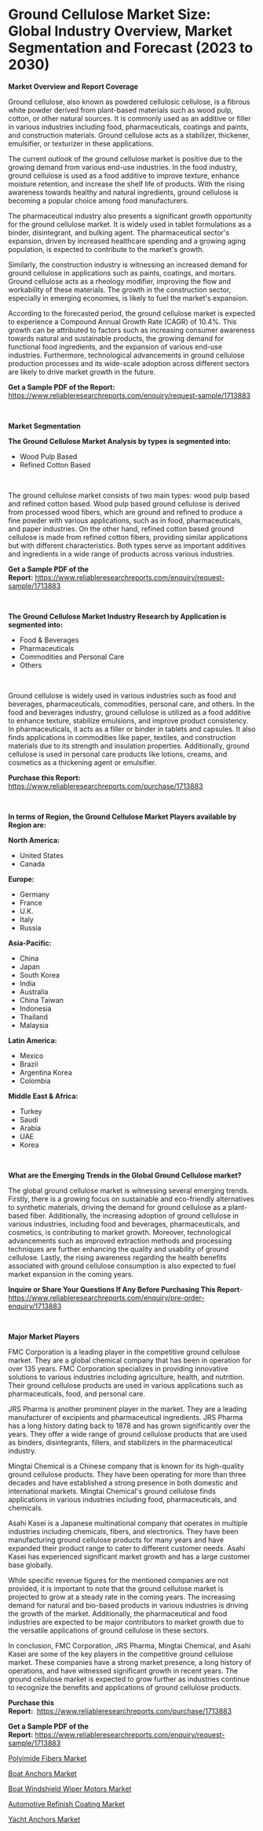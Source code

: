<p><h1>Ground Cellulose Market Size: Global Industry Overview, Market Segmentation and Forecast (2023 to 2030)</h1></p><p><strong>Market Overview and Report Coverage</strong></p>
<p><p>Ground cellulose, also known as powdered cellulosic cellulose, is a fibrous white powder derived from plant-based materials such as wood pulp, cotton, or other natural sources. It is commonly used as an additive or filler in various industries including food, pharmaceuticals, coatings and paints, and construction materials. Ground cellulose acts as a stabilizer, thickener, emulsifier, or texturizer in these applications.</p><p>The current outlook of the ground cellulose market is positive due to the growing demand from various end-use industries. In the food industry, ground cellulose is used as a food additive to improve texture, enhance moisture retention, and increase the shelf life of products. With the rising awareness towards healthy and natural ingredients, ground cellulose is becoming a popular choice among food manufacturers.</p><p>The pharmaceutical industry also presents a significant growth opportunity for the ground cellulose market. It is widely used in tablet formulations as a binder, disintegrant, and bulking agent. The pharmaceutical sector's expansion, driven by increased healthcare spending and a growing aging population, is expected to contribute to the market's growth.</p><p>Similarly, the construction industry is witnessing an increased demand for ground cellulose in applications such as paints, coatings, and mortars. Ground cellulose acts as a rheology modifier, improving the flow and workability of these materials. The growth in the construction sector, especially in emerging economies, is likely to fuel the market's expansion.</p><p>According to the forecasted period, the ground cellulose market is expected to experience a Compound Annual Growth Rate (CAGR) of 10.4%. This growth can be attributed to factors such as increasing consumer awareness towards natural and sustainable products, the growing demand for functional food ingredients, and the expansion of various end-use industries. Furthermore, technological advancements in ground cellulose production processes and its wide-scale adoption across different sectors are likely to drive market growth in the future.</p></p>
<p><strong>Get a Sample PDF of the Report:</strong> <a href="https://www.reliableresearchreports.com/enquiry/request-sample/1713883">https://www.reliableresearchreports.com/enquiry/request-sample/1713883</a></p>
<p>&nbsp;</p>
<p><strong>Market Segmentation</strong></p>
<p><strong>The Ground Cellulose Market Analysis by types is segmented into:</strong></p>
<p><ul><li>Wood Pulp Based</li><li>Refined Cotton Based</li></ul></p>
<p>&nbsp;</p>
<p><p>The ground cellulose market consists of two main types: wood pulp based and refined cotton based. Wood pulp based ground cellulose is derived from processed wood fibers, which are ground and refined to produce a fine powder with various applications, such as in food, pharmaceuticals, and paper industries. On the other hand, refined cotton based ground cellulose is made from refined cotton fibers, providing similar applications but with different characteristics. Both types serve as important additives and ingredients in a wide range of products across various industries.</p></p>
<p><strong>Get a Sample PDF of the Report:</strong>&nbsp;<a href="https://www.reliableresearchreports.com/enquiry/request-sample/1713883">https://www.reliableresearchreports.com/enquiry/request-sample/1713883</a></p>
<p>&nbsp;</p>
<p><strong>The Ground Cellulose Market Industry Research by Application is segmented into:</strong></p>
<p><ul><li>Food & Beverages</li><li>Pharmaceuticals</li><li>Commodities and Personal Care</li><li>Others</li></ul></p>
<p>&nbsp;</p>
<p><p>Ground cellulose is widely used in various industries such as food and beverages, pharmaceuticals, commodities, personal care, and others. In the food and beverages industry, ground cellulose is utilized as a food additive to enhance texture, stabilize emulsions, and improve product consistency. In pharmaceuticals, it acts as a filler or binder in tablets and capsules. It also finds applications in commodities like paper, textiles, and construction materials due to its strength and insulation properties. Additionally, ground cellulose is used in personal care products like lotions, creams, and cosmetics as a thickening agent or emulsifier.</p></p>
<p><strong>Purchase this Report:</strong>&nbsp; <a href="https://www.reliableresearchreports.com/purchase/1713883">https://www.reliableresearchreports.com/purchase/1713883</a></p>
<p>&nbsp;</p>
<p><strong>In terms of Region, the Ground Cellulose Market Players available by Region are:</strong></p>
<p>
    <p> <strong> North America: </strong>
        <ul>
            <li>United States</li>
            <li>Canada</li>
        </ul>
        </p> 
    <p> <strong> Europe: </strong>
        <ul>
            <li>Germany</li>
            <li>France</li>
            <li>U.K.</li>
            <li>Italy</li>
            <li>Russia</li>
        </ul>
        </p> 
    <p> <strong> Asia-Pacific: </strong>
        <ul>
            <li>China</li>
            <li>Japan</li>
            <li>South Korea</li>
            <li>India</li>
            <li>Australia</li>
            <li>China Taiwan</li>
            <li>Indonesia</li>
            <li>Thailand</li>
            <li>Malaysia</li>
        </ul>
        </p> 
    <p> <strong> Latin America: </strong>
        <ul>
            <li>Mexico</li>
            <li>Brazil</li>
            <li>Argentina Korea</li>
            <li>Colombia</li>
        </ul>
        </p> 
    <p> <strong> Middle East & Africa: </strong>
        <ul>
            <li>Turkey</li>
            <li>Saudi</li>
            <li>Arabia</li>
            <li>UAE</li>
            <li>Korea</li>
        </ul>
    </p>
    </p>
<p>&nbsp;</p>
<p><strong>What are the Emerging Trends in the Global Ground Cellulose market?</strong></p>
<p><p>The global ground cellulose market is witnessing several emerging trends. Firstly, there is a growing focus on sustainable and eco-friendly alternatives to synthetic materials, driving the demand for ground cellulose as a plant-based fiber. Additionally, the increasing adoption of ground cellulose in various industries, including food and beverages, pharmaceuticals, and cosmetics, is contributing to market growth. Moreover, technological advancements such as improved extraction methods and processing techniques are further enhancing the quality and usability of ground cellulose. Lastly, the rising awareness regarding the health benefits associated with ground cellulose consumption is also expected to fuel market expansion in the coming years.</p></p>
<p><strong>Inquire or Share Your Questions If Any Before Purchasing This Report</strong>- <a href="https://www.reliableresearchreports.com/enquiry/pre-order-enquiry/1713883">https://www.reliableresearchreports.com/enquiry/pre-order-enquiry/1713883</a></p>
<p>&nbsp;</p>
<p><strong>Major Market Players</strong></p>
<p><p>FMC Corporation is a leading player in the competitive ground cellulose market. They are a global chemical company that has been in operation for over 135 years. FMC Corporation specializes in providing innovative solutions to various industries including agriculture, health, and nutrition. Their ground cellulose products are used in various applications such as pharmaceuticals, food, and personal care.</p><p>JRS Pharma is another prominent player in the market. They are a leading manufacturer of excipients and pharmaceutical ingredients. JRS Pharma has a long history dating back to 1878 and has grown significantly over the years. They offer a wide range of ground cellulose products that are used as binders, disintegrants, fillers, and stabilizers in the pharmaceutical industry.</p><p>Mingtai Chemical is a Chinese company that is known for its high-quality ground cellulose products. They have been operating for more than three decades and have established a strong presence in both domestic and international markets. Mingtai Chemical's ground cellulose finds applications in various industries including food, pharmaceuticals, and chemicals.</p><p>Asahi Kasei is a Japanese multinational company that operates in multiple industries including chemicals, fibers, and electronics. They have been manufacturing ground cellulose products for many years and have expanded their product range to cater to different customer needs. Asahi Kasei has experienced significant market growth and has a large customer base globally.</p><p>While specific revenue figures for the mentioned companies are not provided, it is important to note that the ground cellulose market is projected to grow at a steady rate in the coming years. The increasing demand for natural and bio-based products in various industries is driving the growth of the market. Additionally, the pharmaceutical and food industries are expected to be major contributors to market growth due to the versatile applications of ground cellulose in these sectors.</p><p>In conclusion, FMC Corporation, JRS Pharma, Mingtai Chemical, and Asahi Kasei are some of the key players in the competitive ground cellulose market. These companies have a strong market presence, a long history of operations, and have witnessed significant growth in recent years. The ground cellulose market is expected to grow further as industries continue to recognize the benefits and applications of ground cellulose products.</p></p>
<p><strong>Purchase this Report:</strong>&nbsp;&nbsp;<a href="https://www.reliableresearchreports.com/purchase/1713883">https://www.reliableresearchreports.com/purchase/1713883</a></p>
<p></p>
<p><strong>Get a Sample PDF of the Report:</strong>&nbsp;<a href="https://www.reliableresearchreports.com/enquiry/request-sample/1713883">https://www.reliableresearchreports.com/enquiry/request-sample/1713883</a></p>
<p><p><a href="https://github.com/rahu1503/Market-Research-Report-List-1/blob/main/polyimide-fibers-market.md">Polyimide Fibers Market</a></p><p><a href="https://medium.com/@rosaerluke/boat-anchors-market-trends-and-market-analysis-forecasted-for-period-2023-2030-61e802aed60c">Boat Anchors Market</a></p><p><a href="https://medium.com/@karleeprice82/boat-windshield-wiper-motors-market-analysis-and-sze-forecasted-for-period-from-2023-to-2030-f95a7aaf65b2">Boat Windshield Wiper Motors Market</a></p><p><a href="https://github.com/rahu1501/Market-Research-Report-List-1/blob/main/automotive-refinish-coating-market.md">Automotive Refinish Coating Market</a></p><p><a href="https://medium.com/@adolfoadams1988/yacht-anchors-market-furnishes-information-on-market-share-market-trends-and-market-growth-2bf5f5037999">Yacht Anchors Market</a></p></p>